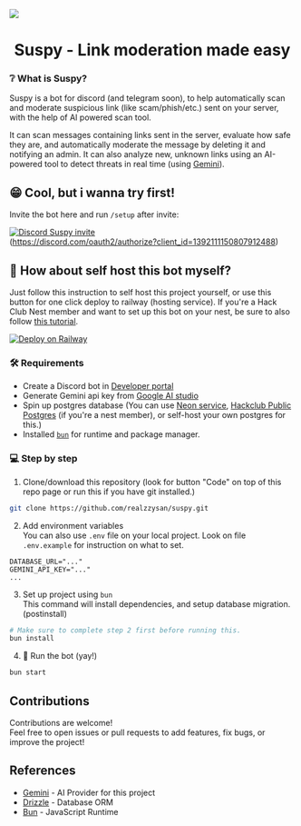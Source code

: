 <img src="https://cdn.prod.website-files.com/687553db41022d5ffd35c8b9/6875709aa72d85a86810e21d_suspy_banner_full.png"><br>
<h1 align="center">Suspy - Link moderation made easy</h1>

<a name="information"></a>
### ❔ What is Suspy?
Suspy is a bot for discord (and telegram soon), to help automatically scan and moderate suspicious link (like scam/phish/etc.) sent on your server, with the help of AI powered scan tool.

It can scan messages containing links sent in the server, evaluate how safe they are, and automatically moderate the message by deleting it and notifying an admin. It can also analyze new, unknown links using an AI-powered tool to detect threats in real time (using [Gemini](https://aistudio.google.com)).

<a name="invite"></a>
## 😁 Cool, but i wanna try first!
Invite the bot here and run `/setup` after invite: 

[![Discord Suspy invite](https://img.shields.io/badge/Invite%20Suspy-5865F2?style=flat&logo=discord&logoColor=ffffff)](https://discord.com/oauth2/authorize?client_id=1392111150807912488)<br>
(https://discord.com/oauth2/authorize?client_id=1392111150807912488)

<a name="self-host"></a>
## 🤔 How about self host this bot myself?

Just follow this instruction to self host this project yourself, or use this button for one click deploy to railway (hosting service). If you're a Hack Club Nest member and want to set up this bot on your nest, be sure to also follow [this tutorial](https://hackclub.notion.site/converge-nest).

[![Deploy on Railway](https://railway.com/button.svg)](https://railway.com/deploy/jCoqjT?referralCode=2j7pjj)

### 🛠️ Requirements
- Create a Discord bot in [Developer portal](https://discord.com/developers/applications)
- Generate Gemini api key from [Google AI studio](https://aistudio.google.com/apikey)
- Spin up postgres database (You can use [Neon service](https://neon.com), [Hackclub Public Postgres](https://guides.hackclub.app/index.php/PostgreSQL) (if you're a nest member), or self-host your own postgres for this.)
- Installed [`bun`](https://bun.sh) for runtime and package manager.

### 💻 Step by step
1. Clone/download this repository (look for button "Code" on top of this repo page or run this if you have git installed.)
```bash
git clone https://github.com/realzzysan/suspy.git
```

2. Add environment variables<br>
You can also use `.env` file on your local project. Look on file `.env.example` for instruction on what to set. 
```properties
DATABASE_URL="..."
GEMINI_API_KEY="..."
...
```

3. Set up project using `bun`<br>
This command will install dependencies, and setup database migration. (postinstall)
```bash
# Make sure to complete step 2 first before running this.
bun install
```

4. 🎉 Run the bot (yay!)
```bash
bun start
```

## Contributions
Contributions are welcome!<br>
Feel free to open issues or pull requests to add features, fix bugs, or improve the project!

## References

- [Gemini](https://aistudio.google.com) - AI Provider for this project
- [Drizzle](https://orm.drizzle.team) - Database ORM
- [Bun](https://bun.sh) - JavaScript Runtime